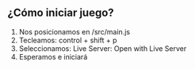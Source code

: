 ## ¿Cómo iniciar juego?

1. Nos posicionamos en /src/main.js
2. Tecleamos: control + shift + p
3. Seleccionamos: Live Server: Open with Live Server
4. Esperamos e iniciará
